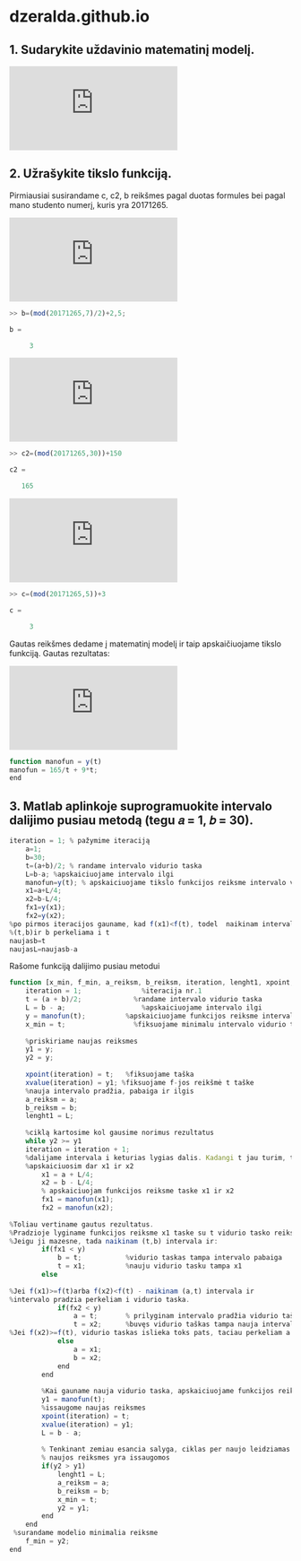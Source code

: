 # dzeralda.github.io
## 1. Sudarykite uždavinio matematinį modelį.

![matematiniomodelioformule](https://latex.codecogs.com/gif.latex?min%20c%28t%29%3D%5Cfrac%7Bc2%7D%7Bt%7D&plus;c*t*b)

## 2. Užrašykite tikslo funkciją.

Pirmiausiai susirandame c, c2, b reikšmes pagal duotas formules bei pagal mano studento numerį, kuris yra 20171265.

![prekestonomis](https://latex.codecogs.com/gif.latex?b%3D%5Cfrac%7BStudnr*mod*7%7D%7B2%7D&plus;2%2C5)

```javascript
>> b=(mod(20171265,7)/2)+2,5;

b =

     3
```

![partijoskaina](https://latex.codecogs.com/gif.latex?c2%3D%28studnr*mod*30%29&plus;150)

```javascript
>> c2=(mod(20171265,30))+150

c2 =

   165
```

![islaidos](https://latex.codecogs.com/gif.latex?c%3Dstudnr*mod*5&plus;3)

```javascript
>> c=(mod(20171265,5))+3

c =

     3
```
Gautas reikšmes dedame į matematinį modelį ir taip apskaičiuojame tikslo funkciją. 
Gautas rezultatas:

![tikslofunkcija](https://latex.codecogs.com/gif.latex?y%28t%29%3D%5Cfrac%7B165%7D%7Bt%7D&plus;9*t)

```javascript
function manofun = y(t)
manofun = 165/t + 9*t;
end
```
## 3. Matlab aplinkoje suprogramuokite intervalo dalijimo pusiau metodą (tegu 𝑎 = 1, 𝑏 = 30). 

```javascript
iteration = 1; % pažymime iteraciją
    a=1;
    b=30;
    t=(a+b)/2; % randame intervalo vidurio taska
    L=b-a; %apskaiciuojame intervalo ilgi
    manofun=y(t); % apskaiciuojame tikslo funkcijos reiksme intervalo vidurio taske
    x1=a+L/4;
    x2=b-L/4;
    fx1=y(x1);
    fx2=y(x2);
%po pirmos iteracijos gauname, kad f(x1)<f(t), todel  naikinam intervala
%(t,b)ir b perkeliama i t
naujasb=t
naujasL=naujasb-a
```
Rašome funkciją dalijimo pusiau metodui
```javascript
function [x_min, f_min, a_reiksm, b_reiksm, iteration, lenght1, xpoint, xvalue] = dalijimas_pusiau(a, b)
    iteration = 1;               %iteracija nr.1
    t = (a + b)/2;             %randame intervalo vidurio taska
    L = b - a;                   %apskaiciuojame intervalo ilgi
    y = manofun(t);          %apskaiciuojame funkcijos reiksme intervalo vidurio taske
    x_min = t;                 %fiksuojame minimalu intervalo vidurio taska
    
    %priskiriame naujas reiksmes 
    y1 = y;           
    y2 = y;              
    
    xpoint(iteration) = t;   %fiksuojame taška
    xvalue(iteration) = y1; %fiksuojame f-jos reikšmė t taške 
    %nauja intervalo pradžia, pabaiga ir ilgis
    a_reiksm = a;     
    b_reiksm = b;     
    lenght1 = L;            
 
    %ciklą kartosime kol gausime norimus rezultatus
    while y2 >= y1
    iteration = iteration + 1; 
    %dalijame intervala i keturias lygias dalis. Kadangi t jau turim, tai
    %apskaiciuosim dar x1 ir x2
        x1 = a + L/4; 
        x2 = b - L/4; 
        % apskaiciuojam funkcijos reiksme taske x1 ir x2
        fx1 = manofun(x1); 
        fx2 = manofun(x2); 
        
%Toliau vertiname gautus rezultatus. 
%Pradzioje lyginame funkcijos reiksme x1 taske su t vidurio tasko reiksme. 
%Jeigu ji mazesne, tada naikinam (t,b) intervala ir:
        if(fx1 < y)
            b = t;           %vidurio taskas tampa intervalo pabaiga
            t = x1;          %nauju vidurio tasku tampa x1 
        else
            
%Jei f(x1)>=f(t)arba f(x2)<f(t) - naikinam (a,t) intervala ir
%intervalo pradzia perkeliam i vidurio taska.
            if(fx2 < y)                
                a = t;       % prilyginam intervalo pradžia vidurio taškui
                t = x2;      %buvęs vidurio taškas tampa nauja intervalo pabaiga
%Jei f(x2)>=f(t), vidurio taskas islieka toks pats, taciau perkeliam a ir b:
            else
                a = x1;    
                b = x2;     
            end
        end
        
        %Kai gauname nauja vidurio taska, apskaiciuojame funkcijos reiksme.
        y1 = manofun(t);  
        %issaugome naujas reiksmes 
        xpoint(iteration) = t;   
        xvalue(iteration) = y1; 
        L = b - a;  
        
        % Tenkinant zemiau esancia salyga, ciklas per naujo leidziamas ir
        % naujos reiksmes yra issaugomos
        if(y2 > y1)        
            lenght1 = L;        
            a_reiksm = a; 
            b_reiksm = b; 
            x_min = t;       
            y2 = y1;       
        end
    end
 %surandame modelio minimalia reiksme
    f_min = y2;                
end
```

